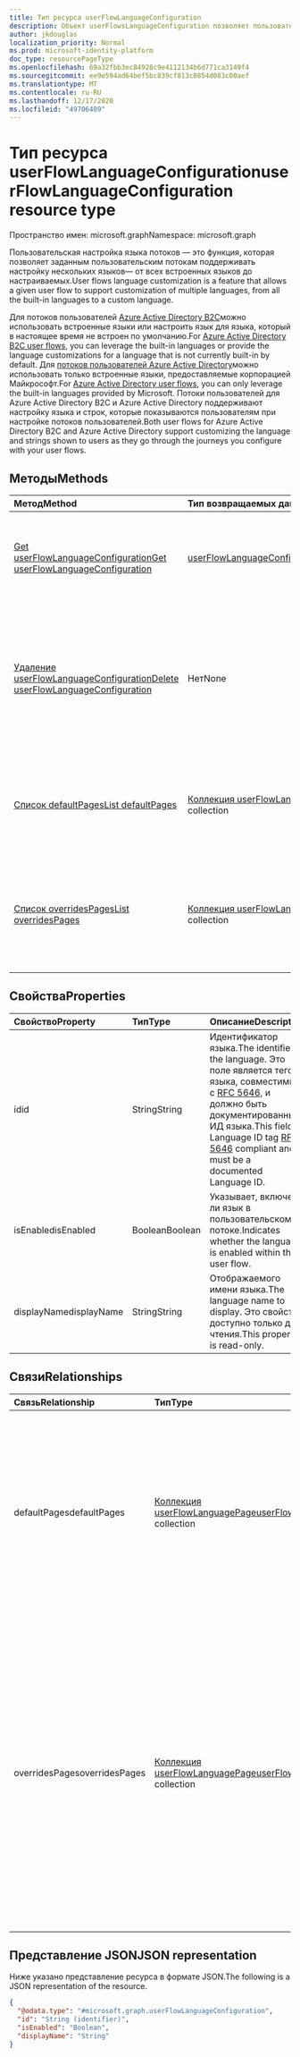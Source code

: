 ```yaml
---
title: Тип ресурса userFlowLanguageConfiguration
description: Объект userFlowsLanguageConfiguration позволяет пользовательскому потоку поддерживать настройку нескольких языков.
author: jkdouglas
localization_priority: Normal
ms.prod: microsoft-identity-platform
doc_type: resourcePageType
ms.openlocfilehash: 69a32fbb3ec84928c9e4112134b6d771ca3149f4
ms.sourcegitcommit: ee9e594ad64bef5bc839cf813c0854d083c00aef
ms.translationtype: MT
ms.contentlocale: ru-RU
ms.lasthandoff: 12/17/2020
ms.locfileid: "49706409"
---
```

# <a name="userflowlanguageconfiguration-resource-type"></a><span data-ttu-id="7fdcf-103">Тип ресурса userFlowLanguageConfiguration</span><span class="sxs-lookup"><span data-stu-id="7fdcf-103">userFlowLanguageConfiguration resource type</span></span>

<span data-ttu-id="7fdcf-104">Пространство имен: microsoft.graph</span><span class="sxs-lookup"><span data-stu-id="7fdcf-104">Namespace: microsoft.graph</span></span>

<span data-ttu-id="7fdcf-105">Пользовательская настройка языка потоков — это функция, которая позволяет заданным пользовательским потокам поддерживать настройку нескольких языков— от всех встроенных языков до настраиваемых.</span><span class="sxs-lookup"><span data-stu-id="7fdcf-105">User flows language customization is a feature that allows a given user flow to support customization of multiple languages, from all the built-in languages to a custom language.</span></span>

<span data-ttu-id="7fdcf-106">Для потоков пользователей [Azure Active Directory B2C](https://docs.microsoft.com/azure/active-directory-b2c/user-flow-language-customization#supported-languages)можно использовать встроенные языки или настроить язык для языка, который в настоящее время не встроен по умолчанию.</span><span class="sxs-lookup"><span data-stu-id="7fdcf-106">For [Azure Active Directory B2C user flows](https://docs.microsoft.com/azure/active-directory-b2c/user-flow-language-customization#supported-languages), you can leverage the built-in languages or provide the language customizations for a language that is not currently built-in by default.</span></span> <span data-ttu-id="7fdcf-107">Для [потоков пользователей Azure Active Directory](https://docs.microsoft.com/azure/active-directory/external-identities/user-flow-customize-language)можно использовать только встроенные языки, предоставляемые корпорацией Майкрософт.</span><span class="sxs-lookup"><span data-stu-id="7fdcf-107">For [Azure Active Directory user flows](https://docs.microsoft.com/azure/active-directory/external-identities/user-flow-customize-language), you can only leverage the built-in languages provided by Microsoft.</span></span> <span data-ttu-id="7fdcf-108">Потоки пользователей для Azure Active Directory B2C и Azure Active Directory поддерживают настройку языка и строк, которые показываются пользователям при настройке потоков пользователей.</span><span class="sxs-lookup"><span data-stu-id="7fdcf-108">Both user flows for Azure Active Directory B2C and Azure Active Directory support customizing the language and strings shown to users as they go through the journeys you configure with your user flows.</span></span>

## <a name="methods"></a><span data-ttu-id="7fdcf-109">Методы</span><span class="sxs-lookup"><span data-stu-id="7fdcf-109">Methods</span></span>

|<span data-ttu-id="7fdcf-110">Метод</span><span class="sxs-lookup"><span data-stu-id="7fdcf-110">Method</span></span>|<span data-ttu-id="7fdcf-111">Тип возвращаемых данных</span><span class="sxs-lookup"><span data-stu-id="7fdcf-111">Return type</span></span>|<span data-ttu-id="7fdcf-112">Описание</span><span class="sxs-lookup"><span data-stu-id="7fdcf-112">Description</span></span>|
|:---|:---|:---|
|[<span data-ttu-id="7fdcf-113">Get userFlowLanguageConfiguration</span><span class="sxs-lookup"><span data-stu-id="7fdcf-113">Get userFlowLanguageConfiguration</span></span>](../api/userflowlanguageconfiguration-get.md)|[<span data-ttu-id="7fdcf-114">userFlowLanguageConfiguration</span><span class="sxs-lookup"><span data-stu-id="7fdcf-114">userFlowLanguageConfiguration</span></span>](../resources/userflowlanguageconfiguration.md)|<span data-ttu-id="7fdcf-115">Чтение свойств и связей объекта [userFlowLanguageConfiguration.](../resources/userflowlanguageconfiguration.md)</span><span class="sxs-lookup"><span data-stu-id="7fdcf-115">Read the properties and relationships of a [userFlowLanguageConfiguration](../resources/userflowlanguageconfiguration.md) object.</span></span> <span data-ttu-id="7fdcf-116">Эти объекты представляют язык, доступный в пользовательском потоке.</span><span class="sxs-lookup"><span data-stu-id="7fdcf-116">These objects represent a language available in a user flow.</span></span>|
|[<span data-ttu-id="7fdcf-117">Удаление userFlowLanguageConfiguration</span><span class="sxs-lookup"><span data-stu-id="7fdcf-117">Delete userFlowLanguageConfiguration</span></span>](../api/userflowlanguageconfiguration-delete.md)|<span data-ttu-id="7fdcf-118">Нет</span><span class="sxs-lookup"><span data-stu-id="7fdcf-118">None</span></span>|<span data-ttu-id="7fdcf-119">Удаляет пользовательский [объект userFlowLanguageConfiguration.](../resources/userflowlanguageconfiguration.md)</span><span class="sxs-lookup"><span data-stu-id="7fdcf-119">Deletes a custom [userFlowLanguageConfiguration](../resources/userflowlanguageconfiguration.md) object.</span></span> <span data-ttu-id="7fdcf-120">Эти объекты представляют язык, доступный в пользовательском потоке, и только пользовательский язык можно удалить из пользовательского потока Azure AD B2C.</span><span class="sxs-lookup"><span data-stu-id="7fdcf-120">These objects represent a language available in a user flow and only a custom language can be deleted from an Azure AD B2C user flow.</span></span>|
|[<span data-ttu-id="7fdcf-121">Список defaultPages</span><span class="sxs-lookup"><span data-stu-id="7fdcf-121">List defaultPages</span></span>](../api/userflowlanguageconfiguration-list-defaultpages.md)|<span data-ttu-id="7fdcf-122">[Коллекция userFlowLanguagePage](../resources/userflowlanguagepage.md)</span><span class="sxs-lookup"><span data-stu-id="7fdcf-122">[userFlowLanguagePage](../resources/userflowlanguagepage.md) collection</span></span>|<span data-ttu-id="7fdcf-123">Получите ресурсы userFlowLanguagePage из свойства навигации defaultPages.</span><span class="sxs-lookup"><span data-stu-id="7fdcf-123">Get the userFlowLanguagePage resources from the defaultPages navigation property.</span></span> <span data-ttu-id="7fdcf-124">Представляет пользовательский путь по умолчанию в пользовательском потоке.</span><span class="sxs-lookup"><span data-stu-id="7fdcf-124">Represents the default user journey in a user flow.</span></span>|
|[<span data-ttu-id="7fdcf-125">Список overridesPages</span><span class="sxs-lookup"><span data-stu-id="7fdcf-125">List overridesPages</span></span>](../api/userflowlanguageconfiguration-list-overridespages.md)|<span data-ttu-id="7fdcf-126">[Коллекция userFlowLanguagePage](../resources/userflowlanguagepage.md)</span><span class="sxs-lookup"><span data-stu-id="7fdcf-126">[userFlowLanguagePage](../resources/userflowlanguagepage.md) collection</span></span>|<span data-ttu-id="7fdcf-127">Получите ресурсы userFlowLanguagePage из свойства навигации overridesPages.</span><span class="sxs-lookup"><span data-stu-id="7fdcf-127">Get the userFlowLanguagePage resources from the overridesPages navigation property.</span></span> <span data-ttu-id="7fdcf-128">Представляет пользовательский интерфейс для пользовательского пути в пользовательском потоке.</span><span class="sxs-lookup"><span data-stu-id="7fdcf-128">Represents a custom experience for a user journey in a user flow.</span></span>|

## <a name="properties"></a><span data-ttu-id="7fdcf-129">Свойства</span><span class="sxs-lookup"><span data-stu-id="7fdcf-129">Properties</span></span>

|<span data-ttu-id="7fdcf-130">Свойство</span><span class="sxs-lookup"><span data-stu-id="7fdcf-130">Property</span></span>|<span data-ttu-id="7fdcf-131">Тип</span><span class="sxs-lookup"><span data-stu-id="7fdcf-131">Type</span></span>|<span data-ttu-id="7fdcf-132">Описание</span><span class="sxs-lookup"><span data-stu-id="7fdcf-132">Description</span></span>|
|:---|:---|:---|
|<span data-ttu-id="7fdcf-133">id</span><span class="sxs-lookup"><span data-stu-id="7fdcf-133">id</span></span>|<span data-ttu-id="7fdcf-134">String</span><span class="sxs-lookup"><span data-stu-id="7fdcf-134">String</span></span>|<span data-ttu-id="7fdcf-135">Идентификатор языка.</span><span class="sxs-lookup"><span data-stu-id="7fdcf-135">The identifier of the language.</span></span> <span data-ttu-id="7fdcf-136">Это поле является тегом языка, совместимым с [RFC 5646,](https://tools.ietf.org/html/rfc5646) и должно быть документированным ИД языка.</span><span class="sxs-lookup"><span data-stu-id="7fdcf-136">This field is Language ID tag [RFC 5646](https://tools.ietf.org/html/rfc5646) compliant and must be a documented Language ID.</span></span>|
|<span data-ttu-id="7fdcf-137">isEnabled</span><span class="sxs-lookup"><span data-stu-id="7fdcf-137">isEnabled</span></span>|<span data-ttu-id="7fdcf-138">Boolean</span><span class="sxs-lookup"><span data-stu-id="7fdcf-138">Boolean</span></span>|<span data-ttu-id="7fdcf-139">Указывает, включен ли язык в пользовательском потоке.</span><span class="sxs-lookup"><span data-stu-id="7fdcf-139">Indicates whether the language is enabled within the user flow.</span></span>|
|<span data-ttu-id="7fdcf-140">displayName</span><span class="sxs-lookup"><span data-stu-id="7fdcf-140">displayName</span></span>|<span data-ttu-id="7fdcf-141">String</span><span class="sxs-lookup"><span data-stu-id="7fdcf-141">String</span></span>|<span data-ttu-id="7fdcf-142">Отображаемого имени языка.</span><span class="sxs-lookup"><span data-stu-id="7fdcf-142">The language name to display.</span></span> <span data-ttu-id="7fdcf-143">Это свойство доступно только для чтения.</span><span class="sxs-lookup"><span data-stu-id="7fdcf-143">This property is read-only.</span></span>|

## <a name="relationships"></a><span data-ttu-id="7fdcf-144">Связи</span><span class="sxs-lookup"><span data-stu-id="7fdcf-144">Relationships</span></span>

|<span data-ttu-id="7fdcf-145">Связь</span><span class="sxs-lookup"><span data-stu-id="7fdcf-145">Relationship</span></span>|<span data-ttu-id="7fdcf-146">Тип</span><span class="sxs-lookup"><span data-stu-id="7fdcf-146">Type</span></span>|<span data-ttu-id="7fdcf-147">Описание</span><span class="sxs-lookup"><span data-stu-id="7fdcf-147">Description</span></span>|
|:---|:---|:---|
|<span data-ttu-id="7fdcf-148">defaultPages</span><span class="sxs-lookup"><span data-stu-id="7fdcf-148">defaultPages</span></span>|<span data-ttu-id="7fdcf-149">[Коллекция userFlowLanguagePage](../resources/userflowlanguagepage.md)</span><span class="sxs-lookup"><span data-stu-id="7fdcf-149">[userFlowLanguagePage](../resources/userflowlanguagepage.md) collection</span></span>|<span data-ttu-id="7fdcf-150">Коллекция страниц с содержимым по умолчанию для отображения в пользовательском потоке для указанного языка.</span><span class="sxs-lookup"><span data-stu-id="7fdcf-150">Collection of pages with the default content to display in a user flow for a specified language.</span></span> <span data-ttu-id="7fdcf-151">Эта коллекция не допускает каких-либо изменений.</span><span class="sxs-lookup"><span data-stu-id="7fdcf-151">This collection does not allow any kind of modification.</span></span>|
|<span data-ttu-id="7fdcf-152">overridesPages</span><span class="sxs-lookup"><span data-stu-id="7fdcf-152">overridesPages</span></span>|<span data-ttu-id="7fdcf-153">[Коллекция userFlowLanguagePage](../resources/userflowlanguagepage.md)</span><span class="sxs-lookup"><span data-stu-id="7fdcf-153">[userFlowLanguagePage](../resources/userflowlanguagepage.md) collection</span></span>|<span data-ttu-id="7fdcf-154">Коллекция страниц с переопределениями сообщений для отображения в пользовательском потоке для указанного языка.</span><span class="sxs-lookup"><span data-stu-id="7fdcf-154">Collection of pages with the overrides messages to display in a user flow for a specified language.</span></span> <span data-ttu-id="7fdcf-155">Эта коллекция позволяет изменять только содержимое страницы, любые другие изменения не допускаются (создание или удаление страниц).</span><span class="sxs-lookup"><span data-stu-id="7fdcf-155">This collection only allows to modify the content of the page, any other modification is not allowed (creation or deletion of pages).</span></span>|

## <a name="json-representation"></a><span data-ttu-id="7fdcf-156">Представление JSON</span><span class="sxs-lookup"><span data-stu-id="7fdcf-156">JSON representation</span></span>

<span data-ttu-id="7fdcf-157">Ниже указано представление ресурса в формате JSON.</span><span class="sxs-lookup"><span data-stu-id="7fdcf-157">The following is a JSON representation of the resource.</span></span>
<!-- {
  "blockType": "resource",
  "keyProperty": "id",
  "@odata.type": "microsoft.graph.userFlowLanguageConfiguration",
  "baseType": "",
  "openType": false
}
-->

``` json
{
  "@odata.type": "#microsoft.graph.userFlowLanguageConfiguration",
  "id": "String (identifier)",
  "isEnabled": "Boolean",
  "displayName": "String"
}
```
